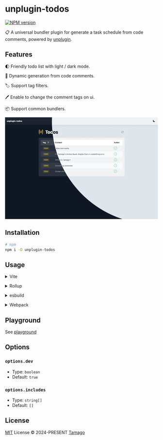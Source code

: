 # unplugin-todos

[![NPM version](https://img.shields.io/npm/v/unplugin-todos)](https://www.npmjs.com/package/unplugin-todos)

📋 A universal bundler plugin for generate a task schedule from code comments, powered by [unplugin](https://github.com/unjs/unplugin).

## Features

🌓 Friendly todo list with light / dark mode.

📝 Dynamic generation from code comments.

🏷 Support tag filters.

🖊️ Enable to change the comment tags on ui.

📦 Support common bundlers.

![screenshot](./assets/screenshot.webp)

## Installation

```bash
# npm
npm i -D unplugin-todos
```

## Usage

<details>
<summary>Vite</summary><br>

```ts
// vite.config.ts
import Todos from 'unplugin-todos'

export default defineConfig({
  plugins: [Todos.vite()],
})
```

<br></details>

<details>
<summary>Rollup</summary><br>

```ts
// rollup.config.js
import Todos from 'unplugin-todos'

export default {
  plugins: [Todos.rollup()],
}
```

<br></details>

<details>
<summary>esbuild</summary><br>

```ts
// esbuild.config.js
import { build } from 'esbuild'

build({
  plugins: [require('unplugin-todos').esbuild()],
})
```

<br></details>

<details>
<summary>Webpack</summary><br>

```ts
// webpack.config.js
module.exports = {
  /* ... */
  plugins: [require('unplugin-todos').webpack()],
}
```

<br></details>

## Playground

See [playground](./playground)

## Options

### `options.dev`

- Type: `boolean`
- Default: `true`

### `options.includes`

- Type: `string[]`
- Default: `[]`

## License

[MIT](./LICENSE) License © 2024-PRESENT [Tamago](https://github.com/tmg0)
